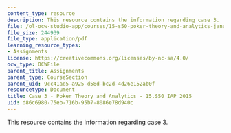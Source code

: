 ```yaml
---
content_type: resource
description: This resource contains the information regarding case 3.
file: /ol-ocw-studio-app/courses/15-s50-poker-theory-and-analytics-january-iap-2015/d86c698075eb716b95b78086e78d940c_MIT15_S50IAP15_Case3.pdf
file_size: 244939
file_type: application/pdf
learning_resource_types:
- Assignments
license: https://creativecommons.org/licenses/by-nc-sa/4.0/
ocw_type: OCWFile
parent_title: Assignments
parent_type: CourseSection
parent_uid: 9cc41ad5-a925-d58d-bc2d-4d26e152ab0f
resourcetype: Document
title: Case 3 - Poker Theory and Analytics - 15.S50 IAP 2015
uid: d86c6980-75eb-716b-95b7-8086e78d940c
---
```

This resource contains the information regarding case 3.